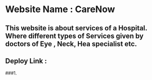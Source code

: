 # Website Name : CareNow
## This website is about services of a Hospital. Where different types of Services given by doctors of Eye , Neck, Hea specialist etc. 
## Deploy Link : 
###1. 
